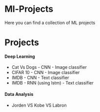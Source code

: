 # Ml-Projects
Here you can find a collection of ML projects

# Projects
#### Deep Learning
* Cat Vs Dogs - CNN - Image classifier
* CIFAR 10 - CNN - Image classifier
* IMDB - CNN - Text classifier
* IMDB - RNN (using lstm) -  Text classifier 

#### Data Analysis
* Jorden VS Kobe VS Labron 